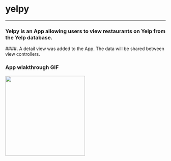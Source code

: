 # yelpy

---
### Yelpy is an App allowing users to view restaurants on Yelp from the Yelp database. 
####.    A detail view was added to the App. The data will be shared between view controllers. 
### App wlakthrough GIF

<img src="http://g.recordit.co/mlEu7d2GSV.gif" width=250><br>
